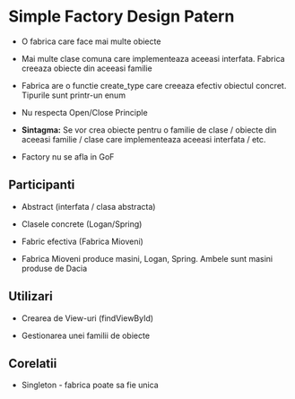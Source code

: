 # Simple Factory Design Patern

- O fabrica care face mai multe obiecte

- Mai multe clase comuna care implementeaza aceeasi interfata. Fabrica creeaza obiecte din aceeasi familie

- Fabrica are o functie create_type care creeaza efectiv obiectul concret. Tipurile sunt printr-un enum

- Nu respecta Open/Close Principle

- **Sintagma:** Se vor crea obiecte pentru o familie de clase / obiecte din aceeasi familie / clase care implementeaza aceeasi interfata / etc.

- Factory nu se afla in GoF

## Participanti

- Abstract (interfata / clasa abstracta)

- Clasele concrete (Logan/Spring)

- Fabric efectiva (Fabrica Mioveni)

- Fabrica Mioveni produce masini, Logan, Spring. Ambele sunt masini produse de Dacia

## Utilizari

- Crearea de View-uri (findViewById)

- Gestionarea unei familii de obiecte

## Corelatii

- Singleton - fabrica poate sa fie unica